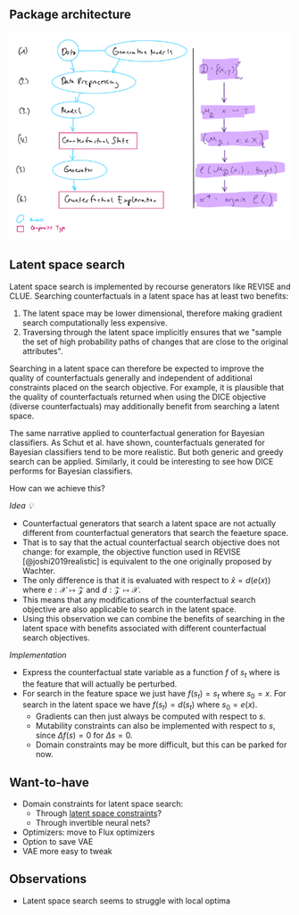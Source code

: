 
## Package architecture

![](www/architecture.png)
## Latent space search

Latent space search is implemented by recourse generators like REVISE and CLUE. Searching counterfactuals in a latent space has at least two benefits:

1. The latent space may be lower dimensional, therefore making gradient search computationally less expensive.
2. Traversing through the latent space implicitly ensures that we "sample the set of high probability paths of changes that are close to the original attributes".

Searching in a latent space can therefore be expected to improve the quality of counterfactuals generally and independent of additional constraints placed on the search objective. For example, it is plausible that the quality of counterfactuals returned when using the DICE objective (diverse counterfactuals) may additionally benefit from searching a latent space. 

The same narrative applied to counterfactual generation for Bayesian classifiers. As Schut et al. have shown, counterfactuals generated for Bayesian classifiers tend to be more realistic. But both generic and greedy search can be applied. Similarly, it could be interesting to see how DICE performs for Bayesian classifiers. 

How can we achieve this?

*Idea 💡*

- Counterfactual generators that search a latent space are not actually different from counterfactual generators that search the feaeture space. 
- That is to say that the actual counterfactual search objective does not change: for example, the objective function used in REVISE [@joshi2019realistic] is equivalent to the one originally proposed by Wachter. 
- The only difference is that it is evaluated with respect to $\hat{x}=d(e(x))$ where $e:\mathcal{X}\mapsto\mathcal{Z}$ and $d:\mathcal{Z}\mapsto\mathcal{X}$.
- This means that any modifications of the counterfactual search objective are also applicable to search in the latent space. 
- Using this observation we can combine the benefits of searching in the latent space with benefits associated with different counterfactual search objectives. 

*Implementation*

- Express the counterfactual state variable as a function $f$ of $s_t$ where is the feature that will actually be perturbed. 
- For search in the feature space we just have $f(s_t)=s_t$ where $s_0=x$. For search in the latent space we have $f(s_t)=d(s_t)$ where $s_0=e(x)$.
    - Gradients can then just always be computed with respect to $s$.
    - Mutability constraints can also be implemented with respect to $s$, since $\Delta f(s)=0$ for $\Delta s=0$.
    - Domain constraints may be more difficult, but this can be parked for now. 

## Want-to-have

- Domain constraints for latent space search:
  - Through [latent space constraints](https://openreview.net/forum?id=Sy8XvGb0-)?
  - Through invertible neural nets?
- Optimizers: move to Flux optimizers
- Option to save VAE
- VAE more easy to tweak 

## Observations

- Latent space search seems to struggle with local optima